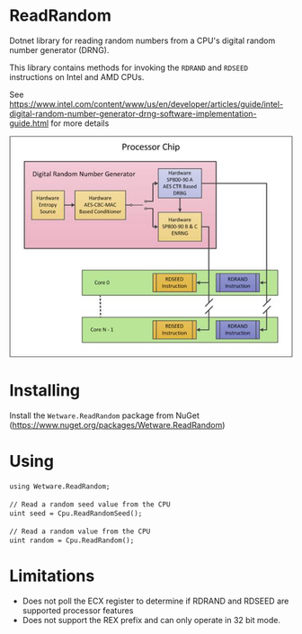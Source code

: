 # ReadRandom
Dotnet library for reading random numbers from a CPU's digital random number generator (DRNG).

This library contains methods for invoking the `RDRAND` and `RDSEED` instructions on Intel and AMD CPUs.

See https://www.intel.com/content/www/us/en/developer/articles/guide/intel-digital-random-number-generator-drng-software-implementation-guide.html for more details

![Digital Random Number Generator design](drng.jpg "Digital Random Number Generator design")

# Installing

Install the `Wetware.ReadRandom` package from NuGet (https://www.nuget.org/packages/Wetware.ReadRandom)

# Using

    using Wetware.ReadRandom;
    
    // Read a random seed value from the CPU
    uint seed = Cpu.ReadRandomSeed();

    // Read a random value from the CPU
    uint random = Cpu.ReadRandom();

# Limitations

- Does not poll the ECX register to determine if RDRAND and RDSEED are supported processor features
- Does not support the REX prefix and can only operate in 32 bit mode. 
